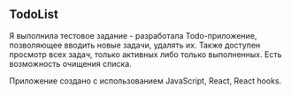 ## TodoList

Я выполнила тестовое задание - разработала Todo-приложение, позволяющее вводить новые задачи, удалять их.
Также доступен просмотр всех задач, только активных либо только выполненных.
Есть возможность очищения списка.

Приложение создано с использованием JavaScript, React, React hooks.
